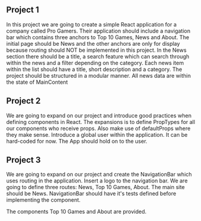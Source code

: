 ## Project 1
In this project we are going to create a simple React application for a company called Pro Gamers. Their application should include a navigation bar which contains three anchors to Top 10 Games, News and About. The initial page should be News and the other anchors are only for display because routing should NOT be implemented in this project. In the News section there should be a title, a search feature which can search through within the news and a filter depending on the category. Each news item within the list should have a title, short description and a category. The project should be structured in a modular manner. All news data are within the state of MainContent

## Project 2
We are going to expand on our project and introduce good practices when defining components in React. The expansions is to define PropTypes for all our components who receive props. Also make use of defaultProps where they make sense. Introduce a global user within the application. It can be hard-coded for now. The App should hold on to the user.

## Project 3
We are going to expand on our project and create the NavigationBar which uses routing in the application. Insert a logo to the navigation bar. We are going to define three routes: News, Top 10 Games, About. The main site should be News. NavigationBar should have it's tests defined before implementing the component.

The components Top 10 Games and About are provided.
